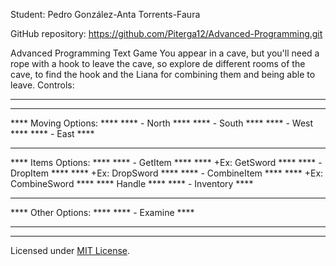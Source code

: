 
Student: Pedro González-Anta Torrents-Faura

GitHub repository: https://github.com/Piterga12/Advanced-Programming.git

Advanced Programming Text Game
You appear in a cave, but you'll need a rope with a hook to leave the cave, so explore de different rooms of the cave,
to find the hook and the Liana for combining them and being able to leave.
Controls:
************************************
************************************
****  Moving Options:           ****
****    -  North                ****
****    -  South                ****
****    -  West                 ****
****    -  East                 ****
****                            ****
****  Items Options:            ****
****    -  GetItem              ****
****      +Ex: GetSword         ****
****    -  DropItem             ****
****      +Ex: DropSword        ****
****    -  CombineItem          ****
****      +Ex: CombineSword     ****
****           Handle           ****
****    -  Inventory            ****
****                            ****
****  Other Options:            ****
****    -  Examine              ****
************************************
************************************



Licensed under [MIT License](License).